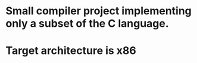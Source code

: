 # Small compiler project implementing only a subset of the C language.
# Target architecture is x86
